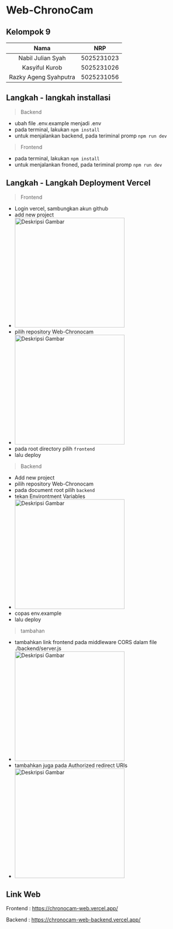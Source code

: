 ﻿# Web-ChronoCam

## Kelompok 9

|         Nama          |    NRP     |
| :-------------------: | :--------: |
|   Nabil Julian Syah   | 5025231023 |
|    Kasyiful Kurob     | 5025231026 |
| Razky Ageng Syahputra | 5025231056 |

## Langkah - langkah installasi

> Backend

- ubah file .env.example menjadi .env
- pada terminal, lakukan `npm install`
- untuk menjalankan backend, pada teriminal promp `npm run dev`

> Frontend

- pada terminal, lakukan `npm install`
- untuk menjalankan froned, pada teriminal promp `npm run dev`

## Langkah - Langkah Deployment Vercel

> Frontend

- Login vercel, sambungkan akun github
- add new project
- <img src="https://github.com/user-attachments/assets/e0896576-5d18-42e5-acdf-6956a70bcb4b" alt="Deskripsi Gambar" width="300">
- pilih repository Web-Chronocam
- <img src="https://github.com/user-attachments/assets/648d1e08-0db1-44f5-9f7c-d1b3d6dc74b1" alt="Deskripsi Gambar" width="300">
- pada root directory pilih `frontend`
- lalu deploy

> Backend

- Add new project
- pilih repository Web-Chronocam
- pada document root pilih `backend`
- tekan Environtment Variables
- <img src="https://github.com/user-attachments/assets/511963b9-880d-417e-8976-c53e5030b7ba" alt="Deskripsi Gambar" width="300">
- copas env.example
- lalu deploy

> tambahan

- tambahkan link frontend pada middleware CORS dalam file ./backend/server.js
- <img src="https://github.com/user-attachments/assets/5492fb86-d01e-4e77-8fdd-968eef80ded8" alt="Deskripsi Gambar" width="300">
- tambahkan juga pada Authorized redirect URIs
- <img src="https://github.com/user-attachments/assets/c7608463-17e0-4ed2-a4b1-5825ef2af65c" alt="Deskripsi Gambar" width="300">

## Link Web

Frontend : https://chronocam-web.vercel.app/

Backend : https://chronocam-web-backend.vercel.app/

